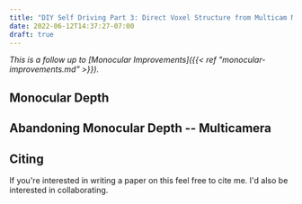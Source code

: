 ```yaml
---
title: "DIY Self Driving Part 3: Direct Voxel Structure from Multicam Motion"
date: 2022-06-12T14:37:27-07:00
draft: true
---
```


_This is a follow up to [Monocular Improvements]({{< ref "monocular-improvements.md" >}})._


## Monocular Depth


## Abandoning Monocular Depth -- Multicamera


## Citing

If you're interested in writing a paper on this feel free to cite me. I'd also
be interested in collaborating.



